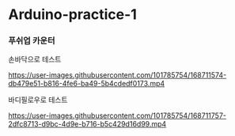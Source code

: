 # Arduino-practice-1
### 푸쉬업 카운터

손바닥으로 테스트

https://user-images.githubusercontent.com/101785754/168711574-db479e51-b816-4fe6-ba49-5b4cdedf0173.mp4

바디필로우로 테스트

https://user-images.githubusercontent.com/101785754/168711757-2dfc8713-d9bc-4d9e-b716-b5c429d16d99.mp4

